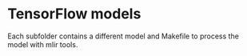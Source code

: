 # TensorFlow models

Each subfolder contains a different model and Makefile to process the model with
mlir tools.